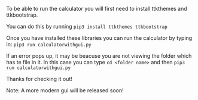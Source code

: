 To be able to run the calculator you will first need to install ttkthemes and ttkbootstrap.

You can do this by running `pip3 install ttkthemes ttkbootstrap`

Once you have installed these libraries you can run the calculator by typing in: `pip3 run calculatorwithgui.py`

If an error pops up, it may be beacuse you are not viewing the folder which has te file in it.  In this case you can type `cd <folder name>` and then `pip3 run calculatorwithgui.py`

Thanks for checking it out!


Note: A more modern gui will be released soon!
